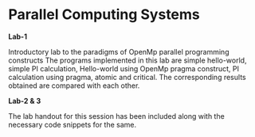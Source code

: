 # Parallel Computing Systems
**Lab-1**

  Introductory lab to the paradigms of OpenMp parallel programming constructs
  The programs implemented in this lab are simple hello-world, simple PI calculation, Hello-world using OpenMp pragma construct, PI calculation using pragma, atomic and critical.
  The corresponding results obtained are compared with each other.

**Lab-2 & 3**

  The lab handout for this session has been included along with the necessary code snippets for the same.
